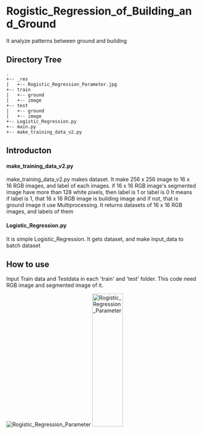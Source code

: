 # Rogistic_Regression_of_Building_and_Ground
It analyze patterns between ground and building

## Directory Tree
```
.
+-- _res
|   +-- Rogistic_Regression_Parameter.jpg
+-- train
|   +-- ground
|   +-- image
+-- test
|   +-- ground
|   +-- image
+-- Logistic_Regression.py
+-- main.py
+-- make_training_data_v2.py
```

## Introducton
#### make_training_data_v2.py
make_training_data_v2.py makes dataset.
It make 256 x 256 image to 16 x 16 RGB images, and label of each images.
if 16 x 16 RGB image's segmented image have more than 128 white pixels, then label is 1 or label is 0
It means if label is 1, that 16 x 16 RGB image is building image and if not, that is ground image
it use Multiprocessing. It returns datasets of 16 x 16 RGB images, and labels of them

#### Logistic_Regression.py
It is simple Logistic_Regression.
It gets dataset, and make input_data to batch dataset

## How to use
Input Train data and Testdata in each 'train' and 'test' folder.
This code need RGB image and segmented image of it.

![Rogistic_Regression_Parameter](/_res/Rogistic_Regression.jpg "Optional title")
<img src="/_res/Rogistic_Regression.jpg" width="40%" height="30%" title="px(픽셀) 크기 설정" alt="Rogistic_Regression_Parameter"></img>
  
